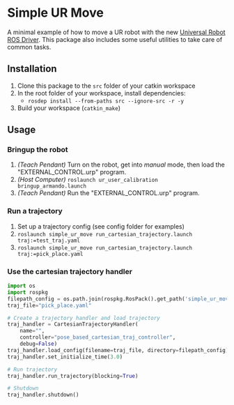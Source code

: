 # Simple UR Move
A minimal example of how to move a UR robot with the new [Universal Robot ROS Driver](https://github.com/UniversalRobots/Universal_Robots_ROS_Driver). This package also includes some useful utilities to take care of common tasks.


## Installation
1. Clone this package to the `src` folder of your catkin workspace
2. In the root folder of your workspace, install dependencies:
    - `rosdep install --from-paths src --ignore-src -r -y`
3. Build your workspace (`catkin_make`)


## Usage

### Bringup the robot
1. _(Teach Pendant)_ Turn on the robot, get into _manual_ mode, then load the "EXTERNAL_CONTROL.urp" program.
2. _(Host Computer)_ `roslaunch ur_user_calibration bringup_armando.launch`
3. _(Teach Pendant)_ Run the "EXTERNAL_CONTROL.urp" program.

### Run a trajectory
1. Set up a trajectory config (see config folder for examples)
2. `roslaunch simple_ur_move run_cartesian_trajectory.launch traj:=test_traj.yaml`
2. `roslaunch simple_ur_move run_cartesian_trajectory.launch traj:=pick_place.yaml`

### Use the cartesian trajectory handler
```python
import os
import rospkg
filepath_config = os.path.join(rospkg.RosPack().get_path('simple_ur_move'), 'config')
traj_file="pick_place.yaml"

# Create a trajectory handler and load trajectory
traj_handler = CartesianTrajectoryHandler(
    name="",
    controller="pose_based_cartesian_traj_controller",
    debug=False)
traj_handler.load_config(filename=traj_file, directory=filepath_config)
traj_handler.set_initialize_time(3.0)

# Run trajectory
traj_handler.run_trajectory(blocking=True)

# Shutdown
traj_handler.shutdown()
```